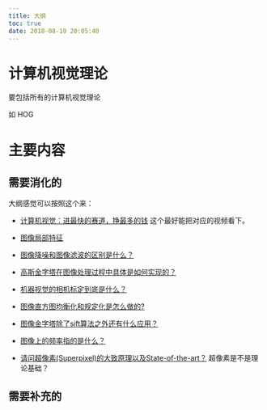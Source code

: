 ```yaml
---
title: 大纲
toc: true
date: 2018-08-19 20:05:40
---
```



# 计算机视觉理论

要包括所有的计算机视觉理论

如 HOG

# 主要内容



## 需要消化的

大纲感觉可以按照这个来：

- [计算机视觉：进最快的赛道，挣最多的钱](https://mp.weixin.qq.com/s?__biz=MzIxODM4MjA5MA==&mid=2247487386&idx=1&sn=d21722b2590be02c877a43d528dd9ee2&chksm=97ea25ffa09dace91cb1576ff33be51595e8f7295d9ce13765c7236ba11bdb48cbc5e588615e&mpshare=1&scene=1&srcid=0927kfUpI9tzM1DXJCbMo74J#rd) 这个最好能把对应的视频看下。


- [图像局部特征](https://blog.csdn.net/app_12062011/article/category/7461359)
- [图像降噪和图像滤波的区别是什么？](https://www.zhihu.com/question/30442864)
- [高斯金字塔在图像处理过程中具体是如何实现的？](https://www.zhihu.com/question/19911080)
- [机器视觉的相机标定到底是什么？](https://www.zhihu.com/question/29448299)
- [图像直方图均衡化和规定化是怎么做的?](https://www.zhihu.com/question/37204742)
- [图像金字塔除了sift算法之外还有什么应用？](https://www.zhihu.com/question/28748001)
- [图像上的频率指的是什么？](https://www.zhihu.com/question/20099543)
- [请问超像素(Superpixel)的大致原理以及State-of-the-art？](https://www.zhihu.com/question/27623988) 超像素是不是理论基础？



## 需要补充的
